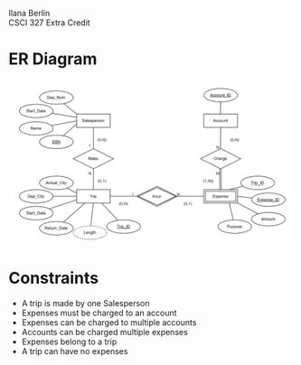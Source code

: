 Ilana Berlin <br>
CSCI 327 Extra Credit<br>

# ER Diagram
![](CSCI327_ExtraCredER.png)

# Constraints
<ul>
<li> A trip is made by one Salesperson
<li> Expenses must be charged to an account 
<li> Expenses can be charged to multiple accounts
<li> Accounts can be charged multiple expenses
<li> Expenses belong to a trip 
<li> A trip can have no expenses 